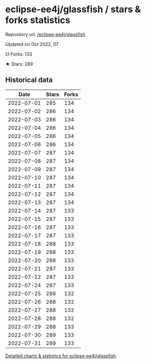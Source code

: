 # eclipse-ee4j/glassfish / stars & forks statistics

Repository url: [/eclipse-ee4j/glassfish](https://github.com/eclipse-ee4j/glassfish)

Updated on Oct 2022, 07

☋ Forks: 133

★ Stars: 289

## Historical data
| Date | Stars | Forks |
|------|-------|-------|
| 2022-07-01 | 285 | 134 | 
| 2022-07-02 | 286 | 134 | 
| 2022-07-03 | 286 | 134 | 
| 2022-07-04 | 286 | 134 | 
| 2022-07-05 | 286 | 134 | 
| 2022-07-06 | 286 | 134 | 
| 2022-07-07 | 287 | 134 | 
| 2022-07-08 | 287 | 134 | 
| 2022-07-09 | 287 | 134 | 
| 2022-07-10 | 287 | 134 | 
| 2022-07-11 | 287 | 134 | 
| 2022-07-12 | 287 | 134 | 
| 2022-07-13 | 287 | 134 | 
| 2022-07-14 | 287 | 133 | 
| 2022-07-15 | 287 | 133 | 
| 2022-07-16 | 287 | 133 | 
| 2022-07-17 | 287 | 133 | 
| 2022-07-18 | 288 | 133 | 
| 2022-07-19 | 288 | 133 | 
| 2022-07-20 | 288 | 133 | 
| 2022-07-21 | 287 | 133 | 
| 2022-07-22 | 287 | 133 | 
| 2022-07-24 | 287 | 133 | 
| 2022-07-25 | 288 | 132 | 
| 2022-07-26 | 288 | 132 | 
| 2022-07-27 | 288 | 132 | 
| 2022-07-28 | 288 | 132 | 
| 2022-07-29 | 288 | 133 | 
| 2022-07-30 | 289 | 133 | 
| 2022-07-31 | 289 | 133 | 


[Detailed charts & statistics for eclipse-ee4j/glassfish](https://reviewgithub.com/rep/eclipse-ee4j/glassfish)
